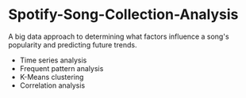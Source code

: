 # Spotify-Song-Collection-Analysis
A big data approach to determining what factors influence a song's popularity and predicting future trends.
* Time series analysis
* Frequent pattern analysis 
* K-Means clustering
* Correlation analysis


